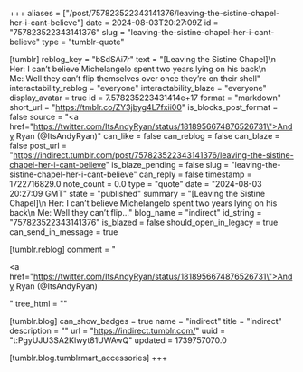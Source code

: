 +++
aliases = ["/post/757823522343141376/leaving-the-sistine-chapel-her-i-cant-believe"]
date = 2024-08-03T20:27:09Z
id = "757823522343141376"
slug = "leaving-the-sistine-chapel-her-i-cant-believe"
type = "tumblr-quote"

[tumblr]
reblog_key = "bSdSAi7r"
text = "[Leaving the Sistine Chapel]\n<br/>Her: I can&rsquo;t believe Michelangelo spent two years lying on his back\n<br/>Me: Well they can&rsquo;t flip themselves over once they&rsquo;re on their shell"
interactability_reblog = "everyone"
interactability_blaze = "everyone"
display_avatar = true
id = 7.578235223431414e+17
format = "markdown"
short_url = "https://tmblr.co/ZY3jbyg4L7fxii00"
is_blocks_post_format = false
source = "<a href=\"https://twitter.com/ItsAndyRyan/status/1818956674876526731\">Andy Ryan (@ItsAndyRyan)</a>"
can_like = false
can_reblog = false
can_blaze = false
post_url = "https://indirect.tumblr.com/post/757823522343141376/leaving-the-sistine-chapel-her-i-cant-believe"
is_blaze_pending = false
slug = "leaving-the-sistine-chapel-her-i-cant-believe"
can_reply = false
timestamp = 1722716829.0
note_count = 0.0
type = "quote"
date = "2024-08-03 20:27:09 GMT"
state = "published"
summary = "[Leaving the Sistine Chapel]\n Her: I can’t believe Michelangelo spent two years lying on his back\n Me: Well they can’t flip..."
blog_name = "indirect"
id_string = "757823522343141376"
is_blazed = false
should_open_in_legacy = true
can_send_in_message = true

[tumblr.reblog]
comment = "<p><a href=\"https://twitter.com/ItsAndyRyan/status/1818956674876526731\">Andy Ryan (@ItsAndyRyan)</a></p>"
tree_html = ""

[tumblr.blog]
can_show_badges = true
name = "indirect"
title = "indirect"
description = ""
url = "https://indirect.tumblr.com/"
uuid = "t:PgyUJU3SA2Klwyt81UWAwQ"
updated = 1739757070.0

[tumblr.blog.tumblrmart_accessories]
+++
